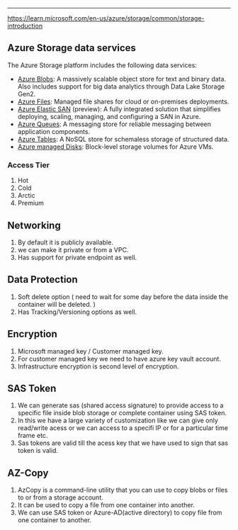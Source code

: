 ----

https://learn.microsoft.com/en-us/azure/storage/common/storage-introduction

## Azure Storage data services

The Azure Storage platform includes the following data services:

- [Azure Blobs](https://learn.microsoft.com/en-us/azure/storage/blobs/storage-blobs-introduction): A massively scalable object store for text and binary data. Also includes support for big data analytics through Data Lake Storage Gen2.
- [Azure Files](https://learn.microsoft.com/en-us/azure/storage/files/storage-files-introduction): Managed file shares for cloud or on-premises deployments.
- [Azure Elastic SAN](https://learn.microsoft.com/en-us/azure/storage/elastic-san/elastic-san-introduction) (preview): A fully integrated solution that simplifies deploying, scaling, managing, and configuring a SAN in Azure.
- [Azure Queues](https://learn.microsoft.com/en-us/azure/storage/queues/storage-queues-introduction): A messaging store for reliable messaging between application components.
- [Azure Tables](https://learn.microsoft.com/en-us/azure/storage/tables/table-storage-overview): A NoSQL store for schemaless storage of structured data.
- [Azure managed Disks](https://learn.microsoft.com/en-us/azure/virtual-machines/managed-disks-overview): Block-level storage volumes for Azure VMs.

### Access Tier
1. Hot
2. Cold
3. Arctic
4. Premium

## Networking
1. By default it is publicly available.
2. we can make it private or from a VPC.
3. Has support for private endpoint as well.

## Data Protection
1. Soft delete option ( need to wait for some day before the data inside the container will be deleted. )
2. Has Tracking/Versioning options as well.

## Encryption
1. Microsoft managed key / Customer managed key.
2. For customer managed key we need to have azure key vault account.
3. Infrastructure encryption is second level of encryption.

## SAS Token
1. We can generate sas (shared access signature) to provide access to a specific file inside blob storage or complete container using SAS token.
2. In this we have a large variety of customization like we can give only read/write acess or we can access to a specifi IP or for a particular time frame etc.
3. Sas tokens are valid till the acess key that we have used to sign that sas token is valid.

## AZ-Copy
1. AzCopy is a command-line utility that you can use to copy blobs or files to or from a storage account. 
2. It can be used to copy a file from one container into another.
3. We can use SAS token or Azure-AD(active directory) to copy file from one container to another.

